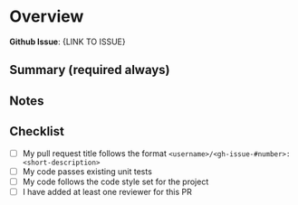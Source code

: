 # Overview

**Github Issue**: {LINK TO ISSUE}

## Summary (required always)
<!--- Summarize your changes in detail -->

## Notes
<!--- Any additional notes for the reviewer/team -->

## Checklist
 <!--- Go over all the following points, and put an `x` in all the boxes that apply. -->
 <!--- If you're unsure about any of these, don't hesitate to ask. We're here to help! -->
- [ ] My pull request title follows the format `<username>/<gh-issue-#number>:<short-description>`
- [ ] My code passes existing unit tests
- [ ] My code follows the code style set for the project
- [ ] I have added at least one reviewer for this PR
